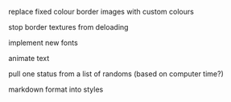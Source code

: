 replace fixed colour border images with custom colours

stop border textures from deloading

implement new fonts

animate text

pull one status from a list of randoms (based on computer time?)

markdown format into styles